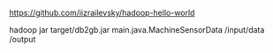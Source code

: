 https://github.com/iizrailevsky/hadoop-hello-world

hadoop jar target/db2gb.jar main.java.MachineSensorData /input/data /output

